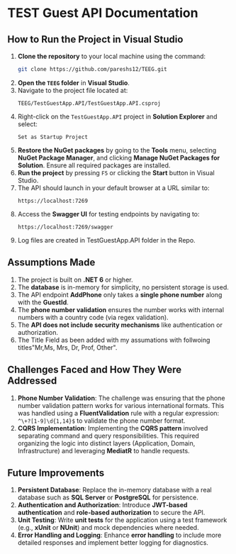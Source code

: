 # TEST Guest API Documentation

## How to Run the Project in Visual Studio

1. **Clone the repository** to your local machine using the command:
    ```bash
    git clone https://github.com/pareshs12/TEEG.git
    ```
2. **Open the `TEEG` folder** in **Visual Studio**.
3. Navigate to the project file located at:
    ```
    TEEG/TestGuestApp.API/TestGuestApp.API.csproj
    ```
4. Right-click on the `TestGuestApp.API` project in **Solution Explorer** and select:
    ```
    Set as Startup Project
    ```
5. **Restore the NuGet packages** by going to the **Tools** menu, selecting **NuGet Package Manager**, and clicking **Manage NuGet Packages for Solution**. Ensure all required packages are installed.
6. **Run the project** by pressing `F5` or clicking the **Start** button in Visual Studio.
7. The API should launch in your default browser at a URL similar to:
    ```
    https://localhost:7269
    ```
8. Access the **Swagger UI** for testing endpoints by navigating to:
    ```
    https://localhost:7269/swagger 
    ```
9. Log files are created in TestGuestApp.API folder in the Repo.

## Assumptions Made

1. The project is built on **.NET 6** or higher.
2. The **database** is in-memory for simplicity, no persistent storage is used.
3. The API endpoint **AddPhone** only takes a **single phone number** along with the **GuestId**.
4. The **phone number validation** ensures the number works with internal numbers with a country code (via regex validation).
5. The **API does not include security mechanisms** like authentication or authorization.
6. The Title Field as been added with  my assumations with follwoing titles"Mr,Ms, Mrs, Dr, Prof, Other".

## Challenges Faced and How They Were Addressed

1. **Phone Number Validation**: The challenge was ensuring that the phone number validation pattern works for various international formats. This was handled using a **FluentValidation** rule with a regular expression: `^\+?[1-9]\d{1,14}$` to validate the phone number format.
2. **CQRS Implementation**: Implementing the **CQRS pattern** involved separating command and query responsibilities. This required organizing the logic into distinct layers (Application, Domain, Infrastructure) and leveraging **MediatR** to handle requests.

## Future Improvements

1. **Persistent Database**: Replace the in-memory database with a real database such as **SQL Server** or **PostgreSQL** for persistence.
2. **Authentication and Authorization**: Introduce **JWT-based authentication** and **role-based authorization** to secure the API.
3. **Unit Testing**: Write **unit tests** for the application using a test framework (e.g., **xUnit** or **NUnit**) and mock dependencies where needed.
4. **Error Handling and Logging**: Enhance **error handling** to include more detailed responses and implement better logging for diagnostics.


